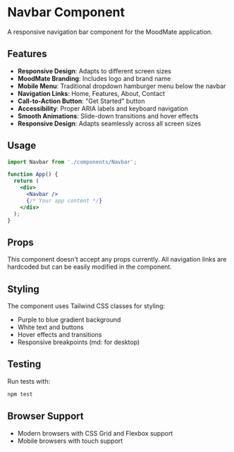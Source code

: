 # Navbar Component

A responsive navigation bar component for the MoodMate application.

## Features

- **Responsive Design**: Adapts to different screen sizes
- **MoodMate Branding**: Includes logo and brand name
- **Mobile Menu**: Traditional dropdown hamburger menu below the navbar
- **Navigation Links**: Home, Features, About, Contact
- **Call-to-Action Button**: "Get Started" button
- **Accessibility**: Proper ARIA labels and keyboard navigation
- **Smooth Animations**: Slide-down transitions and hover effects
- **Responsive Design**: Adapts seamlessly across all screen sizes

## Usage

```jsx
import Navbar from './components/Navbar';

function App() {
  return (
    <div>
      <Navbar />
      {/* Your app content */}
    </div>
  );
}
```

## Props

This component doesn't accept any props currently. All navigation links are hardcoded but can be easily modified in the component.

## Styling

The component uses Tailwind CSS classes for styling:
- Purple to blue gradient background
- White text and buttons
- Hover effects and transitions
- Responsive breakpoints (md: for desktop)

## Testing

Run tests with:
```bash
npm test
```

## Browser Support

- Modern browsers with CSS Grid and Flexbox support
- Mobile browsers with touch support 
